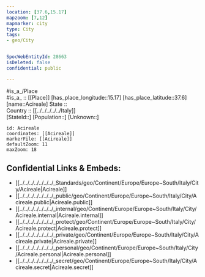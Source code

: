 ```yaml
---
location: [37.6,15.17] 
mapzoom: [7,12] 
mapmarker: city 
type: City
tags:
- geo/City


SpocWebEntityId: 28663
isDeleted: false
confidential: public

---
```

#is_a_/Place  
#is_a_ :: [[Place]] 
[has_place_longitude::15.17] 
[has_place_latitude::37.6] 
[name::Acireale] 
State ::  
Country :: [[../../../../../Italy]]  
[StateId::] 
[Population::] 
[Unknown::] 


```leaflet
id: Acireale
coordinates: [[Acireale]] 
markerFile: [[Acireale]] 
defaultZoom: 11 
maxZoom: 18
```


## Confidential Links & Embeds: 
- [[../../../../../../../_Standards/geo/Continent/Europe/Europe~South/Italy/City/Acireale|Acireale]] 
- [[../../../../../../../_public/geo/Continent/Europe/Europe~South/Italy/City/Acireale.public|Acireale.public]] 
- [[../../../../../../../_internal/geo/Continent/Europe/Europe~South/Italy/City/Acireale.internal|Acireale.internal]] 
- [[../../../../../../../_protect/geo/Continent/Europe/Europe~South/Italy/City/Acireale.protect|Acireale.protect]] 
- [[../../../../../../../_private/geo/Continent/Europe/Europe~South/Italy/City/Acireale.private|Acireale.private]] 
- [[../../../../../../../_personal/geo/Continent/Europe/Europe~South/Italy/City/Acireale.personal|Acireale.personal]] 
- [[../../../../../../../_secret/geo/Continent/Europe/Europe~South/Italy/City/Acireale.secret|Acireale.secret]] 

